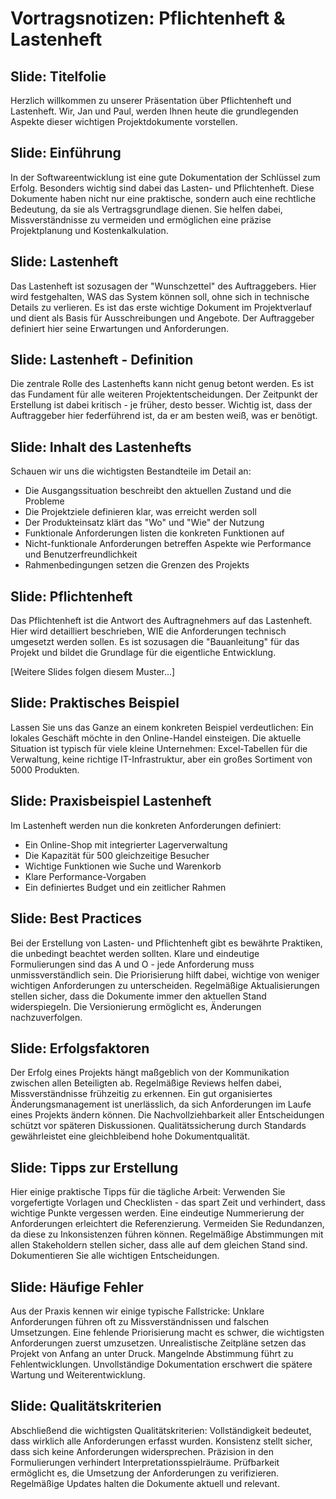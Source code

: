 # Vortragsnotizen: Pflichtenheft & Lastenheft

## Slide: Titelfolie
Herzlich willkommen zu unserer Präsentation über Pflichtenheft und Lastenheft. Wir, Jan und Paul, werden Ihnen heute die grundlegenden Aspekte dieser wichtigen Projektdokumente vorstellen.

## Slide: Einführung
In der Softwareentwicklung ist eine gute Dokumentation der Schlüssel zum Erfolg. Besonders wichtig sind dabei das Lasten- und Pflichtenheft. Diese Dokumente haben nicht nur eine praktische, sondern auch eine rechtliche Bedeutung, da sie als Vertragsgrundlage dienen. Sie helfen dabei, Missverständnisse zu vermeiden und ermöglichen eine präzise Projektplanung und Kostenkalkulation.

## Slide: Lastenheft
Das Lastenheft ist sozusagen der "Wunschzettel" des Auftraggebers. Hier wird festgehalten, WAS das System können soll, ohne sich in technische Details zu verlieren. Es ist das erste wichtige Dokument im Projektverlauf und dient als Basis für Ausschreibungen und Angebote. Der Auftraggeber definiert hier seine Erwartungen und Anforderungen.

## Slide: Lastenheft - Definition
Die zentrale Rolle des Lastenhefts kann nicht genug betont werden. Es ist das Fundament für alle weiteren Projektentscheidungen. Der Zeitpunkt der Erstellung ist dabei kritisch - je früher, desto besser. Wichtig ist, dass der Auftraggeber hier federführend ist, da er am besten weiß, was er benötigt.

## Slide: Inhalt des Lastenhefts
Schauen wir uns die wichtigsten Bestandteile im Detail an:
- Die Ausgangssituation beschreibt den aktuellen Zustand und die Probleme
- Die Projektziele definieren klar, was erreicht werden soll
- Der Produkteinsatz klärt das "Wo" und "Wie" der Nutzung
- Funktionale Anforderungen listen die konkreten Funktionen auf
- Nicht-funktionale Anforderungen betreffen Aspekte wie Performance und Benutzerfreundlichkeit
- Rahmenbedingungen setzen die Grenzen des Projekts

## Slide: Pflichtenheft
Das Pflichtenheft ist die Antwort des Auftragnehmers auf das Lastenheft. Hier wird detailliert beschrieben, WIE die Anforderungen technisch umgesetzt werden sollen. Es ist sozusagen die "Bauanleitung" für das Projekt und bildet die Grundlage für die eigentliche Entwicklung.

[Weitere Slides folgen diesem Muster...]

## Slide: Praktisches Beispiel
Lassen Sie uns das Ganze an einem konkreten Beispiel verdeutlichen: Ein lokales Geschäft möchte in den Online-Handel einsteigen. Die aktuelle Situation ist typisch für viele kleine Unternehmen: Excel-Tabellen für die Verwaltung, keine richtige IT-Infrastruktur, aber ein großes Sortiment von 5000 Produkten.

## Slide: Praxisbeispiel Lastenheft
Im Lastenheft werden nun die konkreten Anforderungen definiert:
- Ein Online-Shop mit integrierter Lagerverwaltung
- Die Kapazität für 500 gleichzeitige Besucher
- Wichtige Funktionen wie Suche und Warenkorb
- Klare Performance-Vorgaben
- Ein definiertes Budget und ein zeitlicher Rahmen

## Slide: Best Practices
Bei der Erstellung von Lasten- und Pflichtenheft gibt es bewährte Praktiken, die unbedingt beachtet werden sollten. Klare und eindeutige Formulierungen sind das A und O - jede Anforderung muss unmissverständlich sein. Die Priorisierung hilft dabei, wichtige von weniger wichtigen Anforderungen zu unterscheiden. Regelmäßige Aktualisierungen stellen sicher, dass die Dokumente immer den aktuellen Stand widerspiegeln. Die Versionierung ermöglicht es, Änderungen nachzuverfolgen.

## Slide: Erfolgsfaktoren
Der Erfolg eines Projekts hängt maßgeblich von der Kommunikation zwischen allen Beteiligten ab. Regelmäßige Reviews helfen dabei, Missverständnisse frühzeitig zu erkennen. Ein gut organisiertes Änderungsmanagement ist unerlässlich, da sich Anforderungen im Laufe eines Projekts ändern können. Die Nachvollziehbarkeit aller Entscheidungen schützt vor späteren Diskussionen. Qualitätssicherung durch Standards gewährleistet eine gleichbleibend hohe Dokumentqualität.

## Slide: Tipps zur Erstellung
Hier einige praktische Tipps für die tägliche Arbeit: Verwenden Sie vorgefertigte Vorlagen und Checklisten - das spart Zeit und verhindert, dass wichtige Punkte vergessen werden. Eine eindeutige Nummerierung der Anforderungen erleichtert die Referenzierung. Vermeiden Sie Redundanzen, da diese zu Inkonsistenzen führen können. Regelmäßige Abstimmungen mit allen Stakeholdern stellen sicher, dass alle auf dem gleichen Stand sind. Dokumentieren Sie alle wichtigen Entscheidungen.

## Slide: Häufige Fehler
Aus der Praxis kennen wir einige typische Fallstricke: Unklare Anforderungen führen oft zu Missverständnissen und falschen Umsetzungen. Eine fehlende Priorisierung macht es schwer, die wichtigsten Anforderungen zuerst umzusetzen. Unrealistische Zeitpläne setzen das Projekt von Anfang an unter Druck. Mangelnde Abstimmung führt zu Fehlentwicklungen. Unvollständige Dokumentation erschwert die spätere Wartung und Weiterentwicklung.

## Slide: Qualitätskriterien
Abschließend die wichtigsten Qualitätskriterien: Vollständigkeit bedeutet, dass wirklich alle Anforderungen erfasst wurden. Konsistenz stellt sicher, dass sich keine Anforderungen widersprechen. Präzision in den Formulierungen verhindert Interpretationsspielräume. Prüfbarkeit ermöglicht es, die Umsetzung der Anforderungen zu verifizieren. Regelmäßige Updates halten die Dokumente aktuell und relevant.
